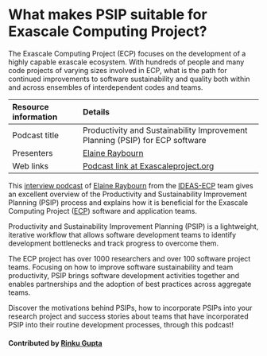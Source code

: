 # What makes PSIP suitable for Exascale Computing Project?

<!-- deck start -->
The Exascale Computing Project (ECP) focuses on the development of a highly capable exascale ecosystem. With hundreds of people and many code projects of varying sizes involved in ECP, what is the path for continued improvements to software sustainability and quality both within and across ensembles of interdependent codes and teams.
<!-- deck end-->

Resource information | Details 
:--- | :--- 
Podcast title  | Productivity and Sustainability Improvement Planning (PSIP) for ECP software
Presenters | [Elaine Raybourn](https://github.com/elaineraybourn)
Web links | [Podcast link at Exascaleproject.org ](https://exascaleproject.org/method-enables-collaborative-software-teams-to-enhance-effectiveness-and-efficiency/)

This [interview podcast](https://exascaleproject.org/method-enables-collaborative-software-teams-to-enhance-effectiveness-and-efficiency/ "PSIP for ECP") of [Elaine Raybourn](https://github.com/elaineraybourn "Elaine Raybourn Profile") from the [IDEAS-ECP](https://ideas-productivity.org) team gives an excellent overview of the Productivity and Sustainability Improvement Planning (PSIP) process and explains how it is beneficial for the Exascale Computing Project ([ECP](https://exascaleproject.org)) software and application teams.

Productivity and Sustainability Improvement Planning (PSIP) is a lightweight, iterative workflow that allows software development teams to identify development bottlenecks and track progress to overcome them. 

The ECP project has over 1000 researchers and over 100 software project teams. Focusing on how to improve software sustainability and team productivity, PSIP brings software development activities together and enables partnerships and the adoption of best practices across aggregate teams.

Discover the motivations behind PSIPs, how to incorporate PSIPs into your research project and success stories about teams that have incorporated PSIP into their routine development processes, through this podcast!

#### Contributed by [Rinku Gupta](https://github.com/rinkug)

<!---
Publish: yes
Categories: collaboration
Topics: Software improvement process, strategies for more effective teams
Tags: podcast-episode
Level: 2
Prerequisites: defaults
Aggregate: none
--->
